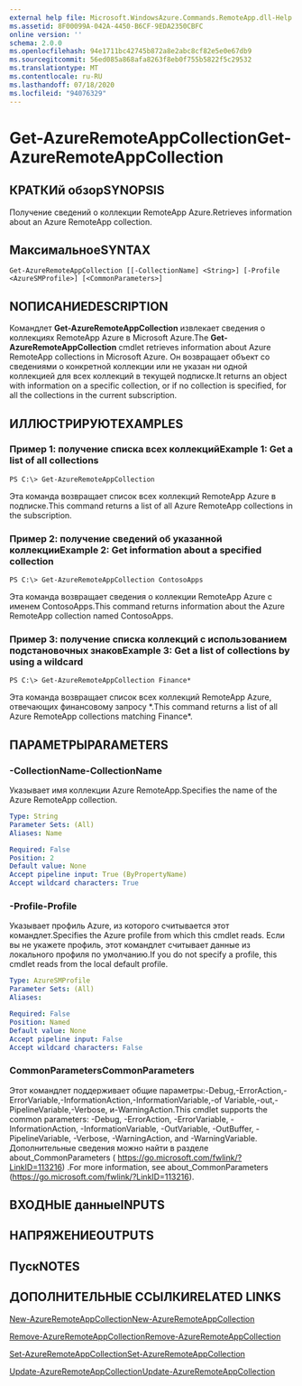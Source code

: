 ```yaml
---
external help file: Microsoft.WindowsAzure.Commands.RemoteApp.dll-Help.xml
ms.assetid: 8F00099A-042A-4450-B6CF-9EDA2350CBFC
online version: ''
schema: 2.0.0
ms.openlocfilehash: 94e1711bc42745b872a8e2abc8cf82e5e0e67db9
ms.sourcegitcommit: 56ed085a868afa8263f8eb0f755b5822f5c29532
ms.translationtype: MT
ms.contentlocale: ru-RU
ms.lasthandoff: 07/18/2020
ms.locfileid: "94076329"
---
```

# <span data-ttu-id="c424d-101">Get-AzureRemoteAppCollection</span><span class="sxs-lookup"><span data-stu-id="c424d-101">Get-AzureRemoteAppCollection</span></span>

## <span data-ttu-id="c424d-102">КРАТКИй обзор</span><span class="sxs-lookup"><span data-stu-id="c424d-102">SYNOPSIS</span></span>
<span data-ttu-id="c424d-103">Получение сведений о коллекции RemoteApp Azure.</span><span class="sxs-lookup"><span data-stu-id="c424d-103">Retrieves information about an Azure RemoteApp collection.</span></span>

## <span data-ttu-id="c424d-104">Максимальное</span><span class="sxs-lookup"><span data-stu-id="c424d-104">SYNTAX</span></span>

```
Get-AzureRemoteAppCollection [[-CollectionName] <String>] [-Profile <AzureSMProfile>] [<CommonParameters>]
```

## <span data-ttu-id="c424d-105">NОПИСАНИЕ</span><span class="sxs-lookup"><span data-stu-id="c424d-105">DESCRIPTION</span></span>
<span data-ttu-id="c424d-106">Командлет **Get-AzureRemoteAppCollection** извлекает сведения о коллекциях RemoteApp Azure в Microsoft Azure.</span><span class="sxs-lookup"><span data-stu-id="c424d-106">The **Get-AzureRemoteAppCollection** cmdlet retrieves information about Azure RemoteApp collections in Microsoft Azure.</span></span>
<span data-ttu-id="c424d-107">Он возвращает объект со сведениями о конкретной коллекции или не указан ни одной коллекцией для всех коллекций в текущей подписке.</span><span class="sxs-lookup"><span data-stu-id="c424d-107">It returns an object with information on a specific collection, or if no collection is specified, for all the collections in the current subscription.</span></span>

## <span data-ttu-id="c424d-108">ИЛЛЮСТРИРУЮТ</span><span class="sxs-lookup"><span data-stu-id="c424d-108">EXAMPLES</span></span>

### <span data-ttu-id="c424d-109">Пример 1: получение списка всех коллекций</span><span class="sxs-lookup"><span data-stu-id="c424d-109">Example 1: Get a list of all collections</span></span>
```
PS C:\> Get-AzureRemoteAppCollection
```

<span data-ttu-id="c424d-110">Эта команда возвращает список всех коллекций RemoteApp Azure в подписке.</span><span class="sxs-lookup"><span data-stu-id="c424d-110">This command returns a list of all Azure RemoteApp collections in the subscription.</span></span>

### <span data-ttu-id="c424d-111">Пример 2: получение сведений об указанной коллекции</span><span class="sxs-lookup"><span data-stu-id="c424d-111">Example 2: Get information about a specified collection</span></span>
```
PS C:\> Get-AzureRemoteAppCollection ContosoApps
```

<span data-ttu-id="c424d-112">Эта команда возвращает сведения о коллекции RemoteApp Azure с именем ContosoApps.</span><span class="sxs-lookup"><span data-stu-id="c424d-112">This command returns information about the Azure RemoteApp collection named ContosoApps.</span></span>

### <span data-ttu-id="c424d-113">Пример 3: получение списка коллекций с использованием подстановочных знаков</span><span class="sxs-lookup"><span data-stu-id="c424d-113">Example 3: Get a list of collections by using a wildcard</span></span>
```
PS C:\> Get-AzureRemoteAppCollection Finance*
```

<span data-ttu-id="c424d-114">Эта команда возвращает список всех коллекций RemoteApp Azure, отвечающих финансовому запросу \*.</span><span class="sxs-lookup"><span data-stu-id="c424d-114">This command returns a list of all Azure RemoteApp collections matching Finance\*.</span></span>

## <span data-ttu-id="c424d-115">ПАРАМЕТРЫ</span><span class="sxs-lookup"><span data-stu-id="c424d-115">PARAMETERS</span></span>

### <span data-ttu-id="c424d-116">-CollectionName</span><span class="sxs-lookup"><span data-stu-id="c424d-116">-CollectionName</span></span>
<span data-ttu-id="c424d-117">Указывает имя коллекции Azure RemoteApp.</span><span class="sxs-lookup"><span data-stu-id="c424d-117">Specifies the name of the Azure RemoteApp collection.</span></span>

```yaml
Type: String
Parameter Sets: (All)
Aliases: Name

Required: False
Position: 2
Default value: None
Accept pipeline input: True (ByPropertyName)
Accept wildcard characters: True
```

### <span data-ttu-id="c424d-118">-Profile</span><span class="sxs-lookup"><span data-stu-id="c424d-118">-Profile</span></span>
<span data-ttu-id="c424d-119">Указывает профиль Azure, из которого считывается этот командлет.</span><span class="sxs-lookup"><span data-stu-id="c424d-119">Specifies the Azure profile from which this cmdlet reads.</span></span>
<span data-ttu-id="c424d-120">Если вы не укажете профиль, этот командлет считывает данные из локального профиля по умолчанию.</span><span class="sxs-lookup"><span data-stu-id="c424d-120">If you do not specify a profile, this cmdlet reads from the local default profile.</span></span>

```yaml
Type: AzureSMProfile
Parameter Sets: (All)
Aliases: 

Required: False
Position: Named
Default value: None
Accept pipeline input: False
Accept wildcard characters: False
```

### <span data-ttu-id="c424d-121">CommonParameters</span><span class="sxs-lookup"><span data-stu-id="c424d-121">CommonParameters</span></span>
<span data-ttu-id="c424d-122">Этот командлет поддерживает общие параметры:-Debug,-ErrorAction,-ErrorVariable,-InformationAction,-InformationVariable,-of Variable,-out,-PipelineVariable,-Verbose, и-WarningAction.</span><span class="sxs-lookup"><span data-stu-id="c424d-122">This cmdlet supports the common parameters: -Debug, -ErrorAction, -ErrorVariable, -InformationAction, -InformationVariable, -OutVariable, -OutBuffer, -PipelineVariable, -Verbose, -WarningAction, and -WarningVariable.</span></span> <span data-ttu-id="c424d-123">Дополнительные сведения можно найти в разделе about_CommonParameters ( https://go.microsoft.com/fwlink/?LinkID=113216) .</span><span class="sxs-lookup"><span data-stu-id="c424d-123">For more information, see about_CommonParameters (https://go.microsoft.com/fwlink/?LinkID=113216).</span></span>

## <span data-ttu-id="c424d-124">ВХОДНЫЕ данные</span><span class="sxs-lookup"><span data-stu-id="c424d-124">INPUTS</span></span>

## <span data-ttu-id="c424d-125">НАПРЯЖЕНИЕ</span><span class="sxs-lookup"><span data-stu-id="c424d-125">OUTPUTS</span></span>

## <span data-ttu-id="c424d-126">Пуск</span><span class="sxs-lookup"><span data-stu-id="c424d-126">NOTES</span></span>

## <span data-ttu-id="c424d-127">ДОПОЛНИТЕЛЬНЫЕ ССЫЛКИ</span><span class="sxs-lookup"><span data-stu-id="c424d-127">RELATED LINKS</span></span>

[<span data-ttu-id="c424d-128">New-AzureRemoteAppCollection</span><span class="sxs-lookup"><span data-stu-id="c424d-128">New-AzureRemoteAppCollection</span></span>](./New-AzureRemoteAppCollection.md)

[<span data-ttu-id="c424d-129">Remove-AzureRemoteAppCollection</span><span class="sxs-lookup"><span data-stu-id="c424d-129">Remove-AzureRemoteAppCollection</span></span>](./Remove-AzureRemoteAppCollection.md)

[<span data-ttu-id="c424d-130">Set-AzureRemoteAppCollection</span><span class="sxs-lookup"><span data-stu-id="c424d-130">Set-AzureRemoteAppCollection</span></span>](./Set-AzureRemoteAppCollection.md)

[<span data-ttu-id="c424d-131">Update-AzureRemoteAppCollection</span><span class="sxs-lookup"><span data-stu-id="c424d-131">Update-AzureRemoteAppCollection</span></span>](./Update-AzureRemoteAppCollection.md)


